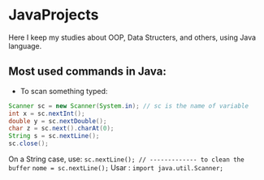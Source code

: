 # JavaProjects

Here I keep my studies about OOP, Data Structers, and others, using Java language.

## Most used commands in Java:

- To scan something typed:
```java
Scanner sc = new Scanner(System.in); // sc is the name of variable
int x = sc.nextInt();
double y = sc.nextDouble();
char z = sc.next().charAt(0);
String s = sc.nextLine();
sc.close();
```
On a String case, use:
`sc.nextLine(); // ------------- to clean the buffer`
`nome = sc.nextLine();`
Usar : `import java.util.Scanner;`

